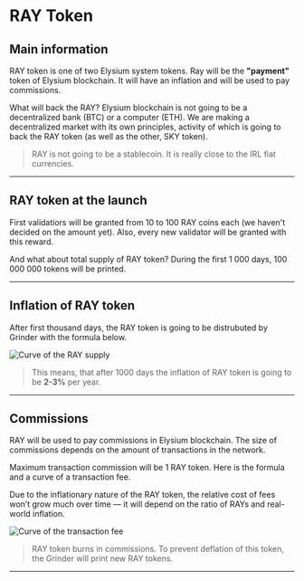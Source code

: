 # RAY Token

## Main information

RAY token is one of two Elysium system tokens. Ray will be the **"payment"** token of Elysium blockchain. It will have an inflation and will be used to pay commissions.

What will back the RAY? Elysium blockchain is not going to be a decentralized bank (BTC) or a computer (ETH). We are making a decentralized market with its own principles, activity of which is going to back the RAY token (as well as the other, SKY token).

> RAY is not going to be a stablecoin. It is really close to the IRL fiat currencies.

***

## RAY token at the launch

First validatiors will be granted from 10 to 100 RAY coins each (we haven't decided on the amount yet). Also, every new validator will be granted with this reward.

And what about total supply of RAY token? During the first 1 000 days, 100 000 000 tokens will be printed.

***

## Inflation of RAY token

After first thousand days, the RAY token is going to be distrubuted by Grinder with the formula below.

![Curve of the RAY supply](https://miro.medium.com/max/1400/1\*BXEz1cKIVJ\_wrAN-xxL5hA.webp)

> This means, that after 1000 days the inflation of RAY token is going to be **2-3%** per year.

***

## Commissions

RAY will be used to pay commissions in Elysium blockchain. The size of commissions depends on the amount of transactions in the network.

Maximum transaction commission will be 1 RAY token. Here is the formula and a curve of a transaction fee.

Due to the inflationary nature of the RAY token, the relative cost of fees won’t grow much over time — it will depend on the ratio of RAYs and real-world inflation.

![Curve of the transaction fee](https://miro.medium.com/max/1400/1\*JPoDxDBXtsrPxO5MFO5ZLA.webp)

> RAY token burns in commissions. To prevent deflation of this token, the Grinder will print new RAY tokens.

***
